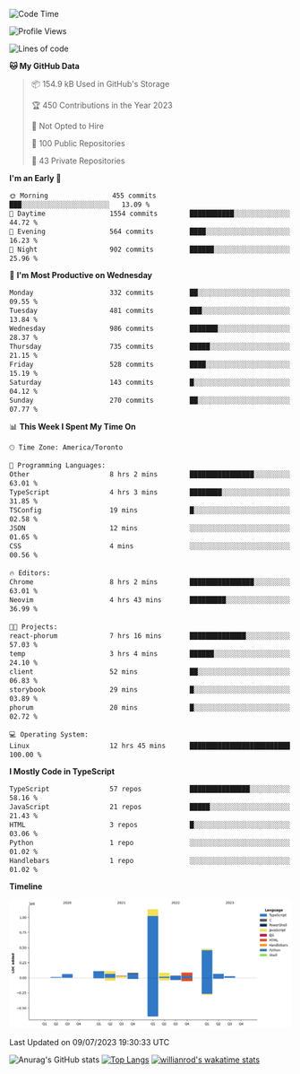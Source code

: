 <!--START_SECTION:waka-->
![Code Time](http://img.shields.io/badge/Code%20Time-388%20hrs%2035%20mins-blue)

![Profile Views](http://img.shields.io/badge/Profile%20Views-0-blue)

![Lines of code](https://img.shields.io/badge/From%20Hello%20World%20I%27ve%20Written-2.3%20million%20lines%20of%20code-blue)

**🐱 My GitHub Data** 

> 📦 154.9 kB Used in GitHub's Storage 
 > 
> 🏆 450 Contributions in the Year 2023
 > 
> 🚫 Not Opted to Hire
 > 
> 📜 100 Public Repositories 
 > 
> 🔑 43 Private Repositories 
 > 
**I'm an Early 🐤** 

```text
🌞 Morning                455 commits         ███░░░░░░░░░░░░░░░░░░░░░░   13.09 % 
🌆 Daytime                1554 commits        ███████████░░░░░░░░░░░░░░   44.72 % 
🌃 Evening                564 commits         ████░░░░░░░░░░░░░░░░░░░░░   16.23 % 
🌙 Night                  902 commits         ██████░░░░░░░░░░░░░░░░░░░   25.96 % 
```
📅 **I'm Most Productive on Wednesday** 

```text
Monday                   332 commits         ██░░░░░░░░░░░░░░░░░░░░░░░   09.55 % 
Tuesday                  481 commits         ███░░░░░░░░░░░░░░░░░░░░░░   13.84 % 
Wednesday                986 commits         ███████░░░░░░░░░░░░░░░░░░   28.37 % 
Thursday                 735 commits         █████░░░░░░░░░░░░░░░░░░░░   21.15 % 
Friday                   528 commits         ████░░░░░░░░░░░░░░░░░░░░░   15.19 % 
Saturday                 143 commits         █░░░░░░░░░░░░░░░░░░░░░░░░   04.12 % 
Sunday                   270 commits         ██░░░░░░░░░░░░░░░░░░░░░░░   07.77 % 
```


📊 **This Week I Spent My Time On** 

```text
🕑︎ Time Zone: America/Toronto

💬 Programming Languages: 
Other                    8 hrs 2 mins        ████████████████░░░░░░░░░   63.01 % 
TypeScript               4 hrs 3 mins        ████████░░░░░░░░░░░░░░░░░   31.85 % 
TSConfig                 19 mins             █░░░░░░░░░░░░░░░░░░░░░░░░   02.58 % 
JSON                     12 mins             ░░░░░░░░░░░░░░░░░░░░░░░░░   01.65 % 
CSS                      4 mins              ░░░░░░░░░░░░░░░░░░░░░░░░░   00.56 % 

🔥 Editors: 
Chrome                   8 hrs 2 mins        ████████████████░░░░░░░░░   63.01 % 
Neovim                   4 hrs 43 mins       █████████░░░░░░░░░░░░░░░░   36.99 % 

🐱‍💻 Projects: 
react-phorum             7 hrs 16 mins       ██████████████░░░░░░░░░░░   57.03 % 
temp                     3 hrs 4 mins        ██████░░░░░░░░░░░░░░░░░░░   24.10 % 
client                   52 mins             ██░░░░░░░░░░░░░░░░░░░░░░░   06.83 % 
storybook                29 mins             █░░░░░░░░░░░░░░░░░░░░░░░░   03.89 % 
phorum                   20 mins             █░░░░░░░░░░░░░░░░░░░░░░░░   02.72 % 

💻 Operating System: 
Linux                    12 hrs 45 mins      █████████████████████████   100.00 % 
```

**I Mostly Code in TypeScript** 

```text
TypeScript               57 repos            ███████████████░░░░░░░░░░   58.16 % 
JavaScript               21 repos            █████░░░░░░░░░░░░░░░░░░░░   21.43 % 
HTML                     3 repos             █░░░░░░░░░░░░░░░░░░░░░░░░   03.06 % 
Python                   1 repo              ░░░░░░░░░░░░░░░░░░░░░░░░░   01.02 % 
Handlebars               1 repo              ░░░░░░░░░░░░░░░░░░░░░░░░░   01.02 % 
```



**Timeline**

![Lines of Code chart](https://raw.githubusercontent.com/wise-introvert/wise-introvert/master/assets/bar_graph.png)


 Last Updated on 09/07/2023 19:30:33 UTC
<!--END_SECTION:waka-->

![Anurag's GitHub stats](https://github-readme-stats.vercel.app/api?username=wise-introvert&count_private=true&show_icons=true)
[![Top Langs](https://github-readme-stats.vercel.app/api/top-langs/?username=wise-introvert&langs_count=10)](https://github.com/anuraghazra/github-readme-stats)
[![willianrod's wakatime stats](https://github-readme-stats.vercel.app/api/wakatime?username=wiseintrovert)](https://github.com/anuraghazra/github-readme-stats)
